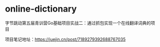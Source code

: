 # online-dictionary
字节跳动第五届青训营Go基础项目实战二：通过抓包实现一个在线翻译词典的项目

项目笔记地址：https://juejin.cn/post/7189279392688767035
